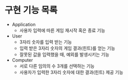 # 구현 기능 목록
* Application
  * 사용자 입력에 따른 게임 재시작 혹은 종료 기능
* User
  * 3자리 숫자를 입력 받는 기능
  * 입력 받은 3자리 숫자의 게임 결과(힌트)를 얻는 기능
  * 잘못된 값을 입력했을 때, 예외를 발생시키는 기능
* Computer
  * 서로 다른 임의의 수 3개를 선택하는 기능
  * 사용자가 입력한 3자리 숫자에 대한 결과(힌트) 제공 기능